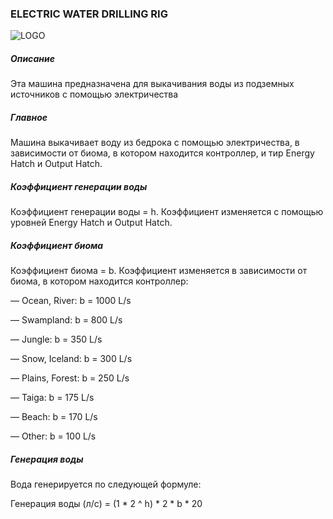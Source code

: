 ### ELECTRIC WATER DRILLING RIG

![LOGO](https://gtimpact.space/media/gregtech/ElWater.png)

##### Описание

Эта машина предназначена для выкачивания воды из подземных источников с помощью электричества

##### Главное

Машина выкачивает воду из бедрока с помощью электричества, в зависимости от биома, в котором находится контроллер, и тир Energy Hatch и Output Hatch.

##### Коэффициент генерации воды

Коэффициент генерации воды = h. Коэффициент изменяется с помощью уровней Energy Hatch и Output Hatch.

##### Коэффициент биома

Коэффициент биома = b. Коэффициент изменяется в зависимости от биома, в котором находится контроллер:

— Ocean, River: b = 1000 L/s

— Swampland: b = 800 L/s

— Jungle: b = 350 L/s

— Snow, Iceland: b = 300 L/s

— Plains, Forest: b = 250 L/s

— Taiga: b = 175 L/s

— Beach: b = 170 L/s

— Other: b = 100 L/s

##### Генерация воды

Вода генерируется по следующей формуле:

Генерация воды (л/с) = (1 * 2 ^ h) * 2 * b * 20

